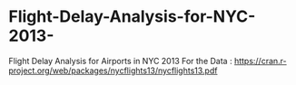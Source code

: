 # Flight-Delay-Analysis-for-NYC-2013-
Flight Delay Analysis for Airports in NYC 2013
For the Data : https://cran.r-project.org/web/packages/nycflights13/nycflights13.pdf
